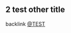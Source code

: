 <a id='x-28MGL-PAX-TEST-3A-3A-40TEST-OTHER-20MGL-PAX-3ASECTION-29'></a>

## 2 test other title

backlink [@TEST][a755]

  [a755]: ../test.md#x-28MGL-PAX-TEST-3A-3A-40TEST-20MGL-PAX-3ASECTION-29 "MGL-PAX-TEST::@TEST"
